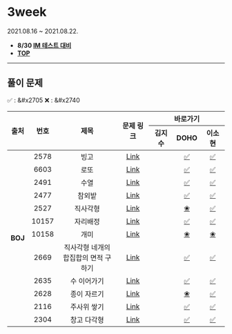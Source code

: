 # 3week
2021.08.16 ~ 2021.08.22.
* **8/30 [IM 테스트 대비](https://docs.google.com/spreadsheets/d/1woMUqd7Pi8CfYVYW4LeIS-JvxBVjan0KjjWtc2bOF34/edit#gid=0)**
* [**TOP**](../README.md)

---
## 풀이 문제
:white_check_mark: : &#x2705    :x: : &#x2740
<table>
    <thead>
        <tr>
            <th rowspan="2"> 출처 </th>
            <th rowspan="2"> 번호 </th>
            <th rowspan="2"> 제목 </th>
            <th rowspan="2"> 문제 링크 </th>
            <th colspan="3">바로가기</th>
        </tr>
        <tr>
            <th>김지수</th>
            <th>DOHO</th>
            <th>이소현</th>
        </tr>
    </thead>
    <tbody>
        <tr>
            <td rowspan="12" align="center"><b>BOJ</b></td>
            <td align="center">2578</td>
            <td align="center">빙고</td>
            <td align="center"><a href="https://www.acmicpc.net/problem/2578">Link</a></td>
            <td align="center"><a href=""> </a></td>
            <td align="center"><a href="doho/boj_2578.java">&#x2705 </a></td>
            <td align="center"><a href="sohyeon/BOJ_2578.java"> &#x2705</a></td>
        </tr>
        <tr>
            <td align="center">6603</td>
            <td align="center">로또</td>
            <td align="center"><a href="https://www.acmicpc.net/problem/6603">Link</a></td>
            <td align="center"><a href=""> </a></td>
            <td align="center"><a href="doho/boj_6603.java"> &#x2705</a></td>
            <td align="center"><a href="sohyeon/BOJ_6603.java"> &#x2705</a></td>
        </tr>
        <tr>
            <td align="center">2491</td>
            <td align="center">수열</td>
            <td align="center"><a href="https://www.acmicpc.net/problem/2491">Link</a></td>
            <td align="center"><a href=""> </a></td>
            <td align="center"><a href="doho/boj_2491.java">&#x2705 </a></td>
            <td align="center"><a href="sohyeon/BOJ_2491.java"> &#x2705</a></td>
        </tr>
        <tr>
            <td align="center">2477</td>
            <td align="center">참외밭</td>
            <td align="center"><a href="https://www.acmicpc.net/problem/2477">Link</a></td>
            <td align="center"><a href=""> </a></td>
            <td align="center"><a href="doho/boj_2477.java">&#x2705 </a></td>
            <td align="center"><a href="sohyeon/BOJ_2477.java">&#x2705 </a></td>
        </tr>
        <tr>
            <td align="center">2527</td>
            <td align="center">직사각형</td>
            <td align="center"><a href="https://www.acmicpc.net/problem/2527">Link</a></td>
            <td align="center"><a href=""> </a></td>
            <td align="center"><a href="">&#x2740 </a></td>
            <td align="center"><a href="sohyeon/BOJ_2527.java"> &#x2705</a></td>
        </tr>
        <tr>
            <td align="center">10157</td>
            <td align="center">자리배정</td>
            <td align="center"><a href="https://www.acmicpc.net/problem/10157">Link</a></td>
            <td align="center"><a href=""> </a></td>
            <td align="center"><a href="doho/boj_10157.java">&#x2705 </a></td>
            <td align="center"><a href="sohyeon/BOJ_10157.java">&#x2705 </a></td>
        </tr>
        <tr>
            <td align="center">10158</td>
            <td align="center">개미</td>
            <td align="center"><a href="https://www.acmicpc.net/problem/10158">Link</a></td>
            <td align="center"><a href=""> </a></td>
            <td align="center"><a href=""> &#x2740</a></td>
            <td align="center"><a href=""> &#x2740</a></td>
        </tr>
        <tr>
            <td align="center">2669</td>
            <td align="center">직사각형 네개의 <br>합집합의 면적 구하기</td>
            <td align="center"><a href="https://www.acmicpc.net/problem/2669">Link</a></td>
            <td align="center"><a href=""> </a></td>
            <td align="center"><a href="doho/boj_2669.java">&#x2705 </a></td>
            <td align="center"><a href="sohyeon/BOJ_2669.java"> &#x2705</a></td>
        </tr>
        <tr>
            <td align="center">2635</td>
            <td align="center">수 이어가기</td>
            <td align="center"><a href="https://www.acmicpc.net/problem/2635">Link</a></td>
            <td align="center"><a href=""> </a></td>
            <td align="center"><a href="doho/boj_2635.java">&#x2705 </a></td>
            <td align="center"><a href="sohyeon/BOJ_2635.java">&#x2705 </a></td>
        </tr>
        <tr>
            <td align="center">2628</td>
            <td align="center">종이 자르기</td>
            <td align="center"><a href="https://www.acmicpc.net/problem/2628">Link</a></td>
            <td align="center"><a href=""> </a></td>
            <td align="center"><a href=""> &#x2740</a></td>
            <td align="center"><a href="sohyeon/BOJ_2628.java">&#x2705 </a></td>
        </tr>
        <tr>
            <td align="center">2116</td>
            <td align="center">주사위 쌓기</td>
            <td align="center"><a href="https://www.acmicpc.net/problem/2116">Link</a></td>
            <td align="center"><a href=""> </a></td>
            <td align="center"><a href="doho/boj_2116.java">&#x2705 </a></td>
            <td align="center"><a href="sohyeon/BOJ_2116.java"> &#x2705</a></td>
        </tr>
        <tr>
            <td align="center">2304</td>
            <td align="center">창고 다각형</td>
            <td align="center"><a href="https://www.acmicpc.net/problem/2304">Link</a></td>
            <td align="center"><a href=""> </a></td>
            <td align="center"><a href="doho/boj_2304.java">&#x2705 </a></td>
            <td align="center"><a href="sohyeon/BOJ_2304.java">&#x2705 </a></td>
        </tr>
    </tbody>
</table>
